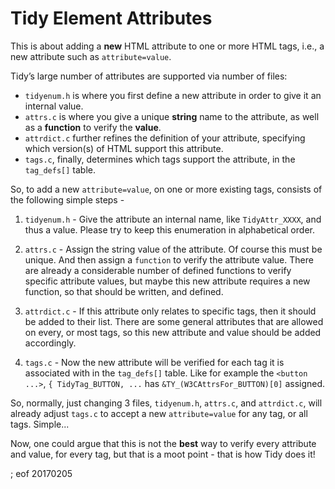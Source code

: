 # Tidy Element Attributes

This is about adding a **new** HTML attribute to one or more HTML tags, i.e., a new attribute such as `attribute=value`.

Tidy’s large number of attributes are supported via number of files:

  - `tidyenum.h` is where you first define a new attribute in order to give it an internal value.
  - `attrs.c` is where you give a unique **string** name to the attribute, as well as a **function** to verify the **value**.
  - `attrdict.c` further refines the definition of your attribute, specifying which version(s) of HTML support this attribute.
  - `tags.c`, finally, determines which tags support the attribute, in the `tag_defs[]` table.

So, to add a new `attribute=value`, on one or more existing tags, consists of the following simple steps -

 1. `tidyenum.h` - Give the attribute an internal name, like `TidyAttr_XXXX`, and thus a value. Please try to keep this enumeration in alphabetical order.

 2. `attrs.c` - Assign the string value of the attribute. Of course this must be unique. And then assign a `function` to verify the attribute value. There are already a considerable number of defined functions to verify specific attribute values, but maybe this new attribute requires a new function, so that should be written, and defined.
 
 3. `attrdict.c` - If this attribute only relates to specific tags, then it should be added to their list. There are some general attributes that are allowed on every, or most tags, so this new attribute and value should be added accordingly.
 
 4. `tags.c` - Now the new attribute will be verified for each tag it is associated with in the `tag_defs[]` table. Like for example the `<button ...>`, `{ TidyTag_BUTTON, ...` has `&TY_(W3CAttrsFor_BUTTON)[0]` assigned.

So, normally, just changing 3 files, `tidyenum.h`, `attrs.c`, and `attrdict.c`, will already adjust `tags.c` to accept a new `attribute=value` for any tag, or all tags. Simple...

Now, one could argue that this is not the **best** way to verify every attribute and value, for every tag, but that is a moot point - that is how Tidy does it!

; eof 20170205
